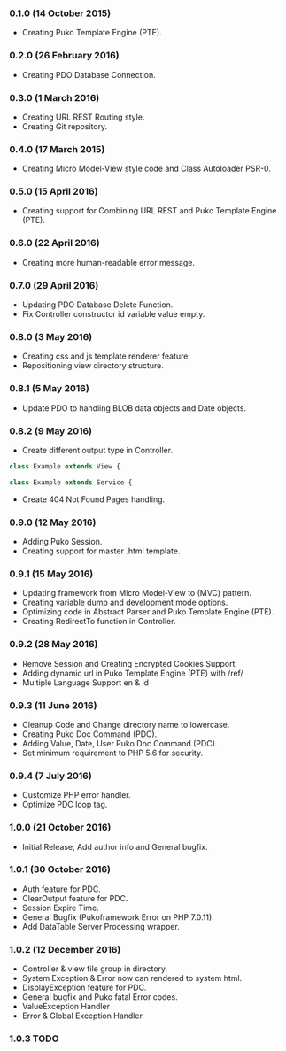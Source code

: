 ### 0.1.0 (14 October 2015)
* Creating Puko Template Engine (PTE).

### 0.2.0 (26 February 2016)
* Creating PDO Database Connection.

### 0.3.0 (1 March 2016)
* Creating URL REST Routing style.
* Creating Git repository.

### 0.4.0 (17 March 2015)
* Creating Micro Model-View style code and Class Autoloader PSR-0.

### 0.5.0 (15 April 2016)
* Creating support for Combining URL REST and Puko Template Engine (PTE).

### 0.6.0 (22 April 2016)
* Creating more human-readable error message.

### 0.7.0 (29 April 2016)
* Updating PDO Database Delete Function.
* Fix Controller constructor id variable value empty.

### 0.8.0 (3 May 2016)
* Creating css and js template renderer feature.
* Repositioning view directory structure.

### 0.8.1 (5 May 2016)
* Update PDO to handling BLOB data objects and Date objects.

### 0.8.2 (9 May 2016)
* Create different output type in Controller.
```PHP
class Example extends View {
```
```PHP
class Example extends Service {
```
* Create 404 Not Found Pages handling.

### 0.9.0 (12 May 2016)
* Adding Puko Session.
* Creating support for master .html template.

### 0.9.1 (15 May 2016)
* Updating framework from Micro Model-View to (MVC) pattern.
* Creating variable dump and development mode options.
* Optimizing code in Abstract Parser and Puko Template Engine (PTE).
* Creating RedirectTo function in Controller.

### 0.9.2 (28 May 2016)
* Remove Session and Creating Encrypted Cookies Support.
* Adding dynamic url in Puko Template Engine (PTE) with /ref/
* Multiple Language Support en & id

### 0.9.3 (11 June 2016)
* Cleanup Code and Change directory name to lowercase.
* Creating Puko Doc Command (PDC).
* Adding Value, Date, User Puko Doc Command (PDC).
* Set minimum requirement to PHP 5.6 for security.

### 0.9.4 (7 July 2016)
* Customize PHP error handler.
* Optimize PDC loop tag.

### 1.0.0 (21 October 2016)
* Initial Release, Add author info and General bugfix.

### 1.0.1 (30 October 2016)
* Auth feature for PDC.
* ClearOutput feature for PDC.
* Session Expire Time.
* General Bugfix (Pukoframework Error on PHP 7.0.11).
* Add DataTable Server Processing wrapper.

### 1.0.2 (12 December 2016)
* Controller & view file group in directory.
* System Exception & Error now can rendered to system html.
* DisplayException feature for PDC.
* General bugfix and Puko fatal Error codes.
* ValueException Handler
* Error & Global Exception Handler

### 1.0.3 TODO